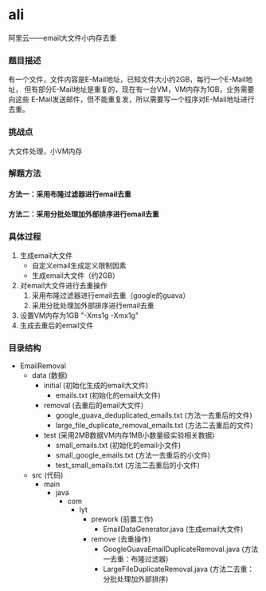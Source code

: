 # ali
阿里云——email大文件小内存去重

### 题目描述
  有一个文件，文件内容是E-Mail地址，已知文件大小约2GB，每行一个E-Mail地址， 但有部分E-Mail地址是重复的，现在有一台VM，VM内存为1GB，业务需要向这些 E-Mail发送邮件，但不能重复发，所以需要写一个程序对E-Mail地址进行去重。
### 挑战点
  大文件处理，小VM内存
### 解题方法
  #### 方法一：采用布隆过滤器进行email去重
  #### 方法二：采用分批处理加外部排序进行email去重
### 具体过程
1. 生成email大文件
     - 自定义email生成定义限制因素
     - 生成email大文件（约2GB）
2. 对email大文件进行去重操作
	  1. 采用布隆过滤器进行email去重（google的guava）
    2. 采用分批处理加外部排序进行email去重
3. 设置VM内存为1GB
      "-Xms1g -Xmx1g"
4. 生成去重后的email文件
### 目录结构
* EmailRemoval
  * data    (数据)
    * initial    (初始化生成的email大文件)
      * emails.txt    (初始化的email大文件)
    * removal    (去重后的email大文件)
      * google_guava_deduplicated_emails.txt    (方法一去重后的文件)
      * large_file_duplicate_removal_emails.txt    (方法二去重后的文件)
    * test    (采用2MB数据VM内存1MB小数量级实验相关数据)
      * small_emails.txt    (初始化的email小文件)
      * small_google_emails.txt    (方法一去重后的小文件)
      * test_small_emails.txt    (方法二去重后的小文件)
  * src    (代码)
    * main
      * java
        * com
          * lyt
            * prework    (前置工作)
              * EmailDataGenerator.java    (生成email大文件)
            * remove    (去重操作)
              * GoogleGuavaEmailDuplicateRemoval.java    (方法一去重：布隆过滤器)
              * LargeFileDuplicateRemoval.java    (方法二去重：分批处理加外部排序)
